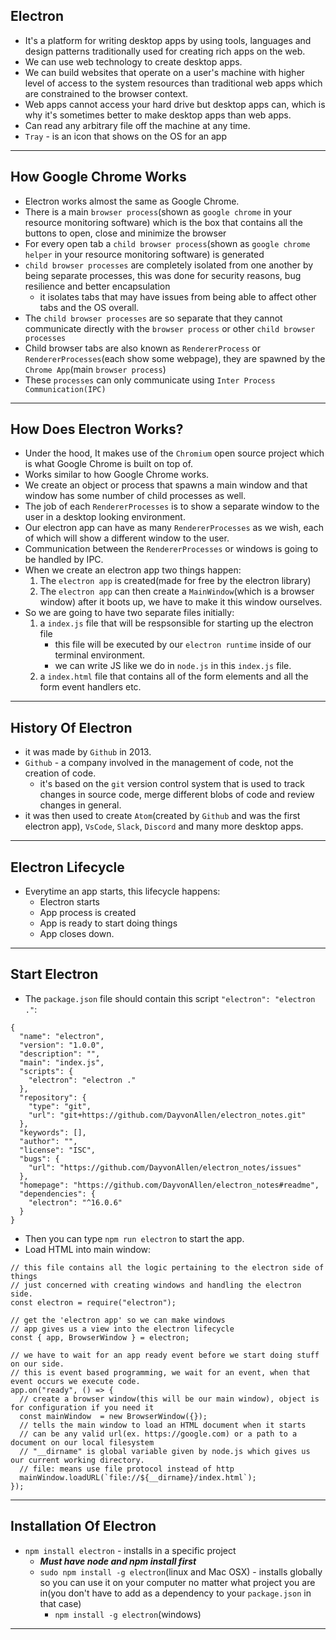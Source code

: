 ## Electron
- It's a platform for writing desktop apps by using tools, languages and  design patterns traditionally used for creating rich apps on the web.
- We can use web technology to create desktop apps.
- We can build websites that operate on a user's machine with higher level of access to the system resources than traditional web apps which are constrained to the browser context.
- Web apps cannot access your hard drive but desktop apps can, which is why it's sometimes better to make desktop apps than web apps.
- Can read any arbitrary file off the machine at any time.
- `Tray` - is an icon that shows on the OS for an app
---

## How Google Chrome Works
- Electron works almost the same as Google Chrome.
- There is a main `browser process`(shown as `google chrome` in your resource monitoring software) which is the box that contains all  the buttons to open, close and minimize the browser
- For every open tab a `child browser process`(shown as `google chrome helper` in your resource monitoring software)  is generated
- `child browser processes` are completely isolated from one another by being separate processes, this was done for security reasons, bug resilience and better encapsulation
  - it isolates tabs that may have issues from being able to affect other tabs and the OS overall.
- The `child browser processes` are so separate that they cannot communicate directly with the `browser process` or other `child browser processes`
- Child browser tabs are also known as `RendererProcess` or `RendererProcesses`(each show some webpage), they are spawned by the `Chrome App`(main `browser process`)
- These `processes` can only communicate using `Inter Process Communication(IPC)`
---

## How Does Electron Works?
- Under the hood, It makes use of the `Chromium` open source project which is what Google Chrome is built on top of.
- Works similar to how Google Chrome works.
- We create an object or process that spawns a main window and that window has some number of child processes as well.
- The job of each `RendererProcesses` is to show a separate window to the user in a desktop looking environment.
- Our electron app can have as many `RendererProcesses` as we wish, each of which will show a different window to the user.
- Communication between the `RendererProcesses` or windows is going to be handled by IPC.
- When we create an electron app two things happen:
  1. The `electron app` is created(made for free by the electron library)
  2. The `electron app` can then create a `MainWindow`(which is a browser window) after it boots up, we have to make it this window ourselves.
- So we are going to have two separate files initially:
  1. a `index.js` file that will be respsonsible for starting up the electron file
     - this file will be executed by our `electron runtime` inside of our terminal environment. 
     - we can write JS like we do in `node.js` in this `index.js` file.
  2. a `index.html` file that contains all of the form elements and all the form event handlers etc.
---

## History Of Electron
- it was made by `Github` in 2013.
- `Github` - a company involved in the management of code, not the creation of code.
  - it's based on the `git` version control system that is used to track changes in source code, merge different blobs of code and review changes in general.
- it was then used to create `Atom`(created by `Github` and was the first electron app), `VsCode`, `Slack`, `Discord` and many more desktop apps.
---

## Electron Lifecycle
- Everytime an app starts, this lifecycle happens:
  - Electron starts
  - App process is created
  - App is ready to start doing things
  - App closes down.
---

## Start Electron
- The `package.json` file should contain this script `"electron": "electron ."`:
```
{
  "name": "electron",
  "version": "1.0.0",
  "description": "",
  "main": "index.js",
  "scripts": {
    "electron": "electron ."
  },
  "repository": {
    "type": "git",
    "url": "git+https://github.com/DayvonAllen/electron_notes.git"
  },
  "keywords": [],
  "author": "",
  "license": "ISC",
  "bugs": {
    "url": "https://github.com/DayvonAllen/electron_notes/issues"
  },
  "homepage": "https://github.com/DayvonAllen/electron_notes#readme",
  "dependencies": {
    "electron": "^16.0.6"
  }
}

```
- Then you can type `npm run electron` to start the app.
- Load HTML into main window:
``` 
// this file contains all the logic pertaining to the electron side of things
// just concerned with creating windows and handling the electron side.
const electron = require("electron");

// get the 'electron app' so we can make windows
// app gives us a view into the electron lifecycle
const { app, BrowserWindow } = electron;

// we have to wait for an app ready event before we start doing stuff on our side.
// this is event based programming, we wait for an event, when that event occurs we execute code.
app.on("ready", () => {
  // create a browser window(this will be our main window), object is for configuration if you need it
  const mainWindow  = new BrowserWindow({});
  // tells the main window to load an HTML document when it starts
  // can be any valid url(ex. https://google.com) or a path to a document on our local filesystem
  // "__dirname" is global variable given by node.js which gives us our current working directory.
  // file: means use file protocol instead of http
  mainWindow.loadURL(`file://${__dirname}/index.html`);
});
```
---

## Installation Of Electron
- `npm install electron` - installs in a specific project
  - ***Must have node and npm install first***
  - `sudo npm install -g electron`(linux and Mac OSX) - installs globally so you can use it on your computer no matter what project you are in(you don't have to add as a dependency to your `package.json` in that case)
    - `npm install -g electron`(windows)
---